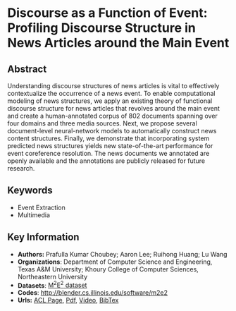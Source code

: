 # Discourse as a Function of Event: Profiling Discourse Structure in News Articles around the Main Event
## Abstract
Understanding discourse structures of news articles is vital to effectively contextualize the occurrence of a news event. To enable computational modeling of news structures, we apply an existing theory of functional discourse structure for news articles that revolves around the main event and create a human-annotated corpus of 802 documents spanning over four domains and three media sources. Next, we propose several document-level neural-network models to automatically construct news content structures. Finally, we demonstrate that incorporating system predicted news structures yields new state-of-the-art performance for event coreference resolution. The news documents we annotated are openly available and the annotations are publicly released for future research.
## Keywords
- Event Extraction
- Multimedia
## Key Information
- **Authors:** Prafulla Kumar Choubey; Aaron Lee; Ruihong Huang; Lu Wang
- **Organizations**: Department of Computer Science and Engineering, Texas A&M University; Khoury College of Computer Sciences, Northeastern University
- **Datasets**: [M<sup>2</sup>E<sup>2</sup> dataset](https://github.com/limanling/m2e2)
- **Codes**: <http://blender.cs.illinois.edu/software/m2e2>
- **Urls:** [ACL Page](https://www.aclweb.org/anthology/2020.acl-main.230/), [Pdf](https://github.com/Clearailhc/KG-NLP-Papers/blob/main/ACL/2020/EE/pdf/2020.acl-main.230.pdf), [Video](http://slideslive.com/38928686>), [BibTex](https://www.aclweb.org/anthology/2020.acl-main.230.bib)


